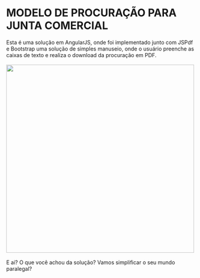 # MODELO DE PROCURAÇÃO PARA JUNTA COMERCIAL


<p1> Esta é uma solução em AngularJS, onde foi implementado junto com JSPdf e Bootstrap uma solução
de simples manuseio, onde o usuário preenche as caixas de texto e realiza o download da procuração em PDF.</p1>
<br><br>
<img align="justify" width="500" src="https://media.giphy.com/media/2KA0SDTC5ouZtlsJst/giphy.gif?fit=1281%2C716&ssl=1" /> <br>
<br>
<p2>E ai? O que você achou da solução? Vamos simplificar o seu mundo paralegal?</p2>



